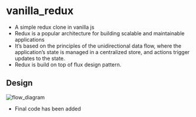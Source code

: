# vanilla_redux

- A simple redux clone in vanilla js
- Redux is a popular architecture for building scalable and maintainable applications
- It’s based on the principles of the unidirectional data flow, where the application’s state is managed in a centralized store, and actions trigger updates to the state.
- Redux is build on top of flux design pattern.

## Design

![flow_diagram](https://miro.medium.com/v2/resize:fit:1400/format:webp/1*EV1KQifr5KwiupJ9q7tdxA.png)

- Final code has been added
